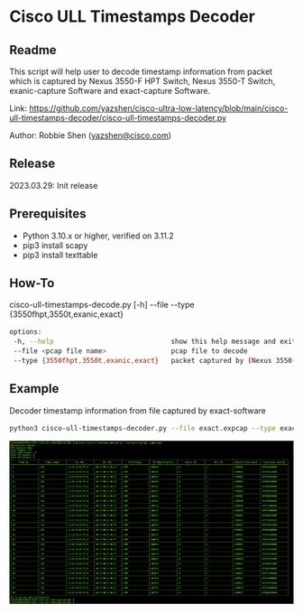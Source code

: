 # Cisco ULL Timestamps Decoder

## Readme

This script will help user to decode timestamp information from packet which is captured by Nexus 3550-F HPT Switch, Nexus 3550-T Switch, exanic-capture Software and exact-capture Software.

Link: https://github.com/yazshen/cisco-ultra-low-latency/blob/main/cisco-ull-timestamps-decoder/cisco-ull-timestamps-decoder.py

Author: Robbie Shen (yazshen@cisco.com)

## Release

2023.03.29: Init release



## Prerequisites

- Python 3.10.x or higher, verified on 3.11.2
- pip3 install scapy
- pip3 install texttable



## How-To

cisco-ull-timestamps-decode.py [-h] --file <pcap file name> --type {3550fhpt,3550t,exanic,exact}

```bash
options:
 -h, --help                             show this help message and exit
 --file <pcap file name>                pcap file to decode
 --type {3550fhpt,3550t,exanic,exact}   packet captured by (Nexus 3550-F HPT, Nexus 3550-T, Exanic-Capture, Exact-Capture)
```



## Example

Decoder timestamp information from file captured by exact-software

```bash
python3 cisco-ull-timestamps-decoder.py --file exact.expcap --type exact
```

![Cisco ULL Timestamps Decoder](./images/cisco-ull-timestamps-decoder.png)
